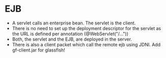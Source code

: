 # EJB
- A servlet calls an enterprise bean. The servlet is the client.
- There is no need to set up the deployment descriptor for the servlet as the URL is defined per annotation (@WebServlet("/..."))
- Both, the servlet and the EJB, are deployed in the server.
- There is also a client packet which call the remote ejb using JDNI. Add gf-client.jar for glassfish!
